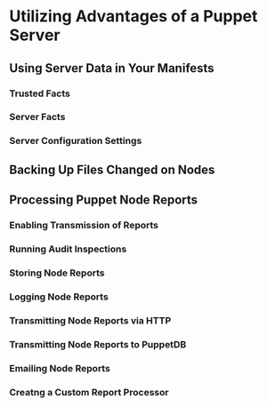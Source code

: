 # Utilizing Advantages of a Puppet Server

## Using Server Data in Your Manifests

### Trusted Facts

### Server Facts

### Server Configuration Settings

## Backing Up Files Changed on Nodes

## Processing Puppet Node Reports

### Enabling Transmission of Reports

### Running Audit Inspections

### Storing Node Reports

### Logging Node Reports

### Transmitting Node Reports via HTTP

### Transmitting Node Reports to PuppetDB

### Emailing Node Reports

### Creatng a Custom Report Processor